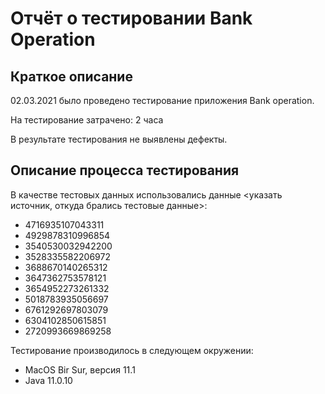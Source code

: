 # Отчёт о тестировании Bank Operation

## Краткое описание

02.03.2021 было проведено тестирование приложения Bank operation.

На тестирование затрачено: 2 часа

В результате тестирования не выявлены дефекты. 

## Описание процесса тестирования

В качестве тестовых данных использовались данные <указать источник, откуда брались тестовые данные>:
* 4716935107043311
* 4929878310996854
* 3540530032942200
* 3528335582206972
* 3688670140265312
* 3647362753578121
* 3654952273261332
* 5018783935056697 
* 6761292697803079
* 6304102850615851
* 2720993669869258

Тестирование производилось в следующем окружении:
* MacOS Bir Sur, версия 11.1
* Java 11.0.10
